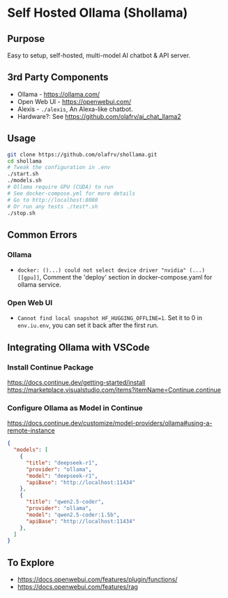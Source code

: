 # Self Hosted Ollama (Shollama)

## Purpose

Easy to setup, self-hosted, multi-model AI chatbot & API server.

## 3rd Party Components

* Ollama - https://ollama.com/
* Open Web UI - https://openwebui.com/
* Alexis - `./alexis`, An Alexa-like chatbot.
* Hardware?: See https://github.com/olafrv/ai_chat_llama2

## Usage

```bash	
git clone https://github.com/olafrv/shollama.git
cd shollama
# Tweak the configuration in .env
./start.sh
./models.sh
# Ollama require GPU (CUDA) to run
# See docker-compose.yml for more details
# Go to http://localhost:8080
# Or run any tests ./test*.sh
./stop.sh
```

## Common Errors

### Ollama

* `docker: ()...) could not select device driver "nvidia" (...) [[gpu]]`,
  Comment the 'deploy' section in docker-compose.yaml for ollama service.

### Open Web UI

* `Cannot find local snapshot HF_HUGGING_OFFLINE=1`. Set it to 0 in `env.iu.env`,
  you can set it back after the first run.

## Integrating Ollama with VSCode

### Install Continue Package

https://docs.continue.dev/getting-started/install
https://marketplace.visualstudio.com/items?itemName=Continue.continue

### Configure Ollama as Model in Continue

https://docs.continue.dev/customize/model-providers/ollama#using-a-remote-instance

```json
{
  "models": [
    {
      "title": "deepseek-r1",
      "provider": "ollama",
      "model": "deepseek-r1",
      "apiBase": "http://localhost:11434"
    },
    {
      "title": "qwen2.5-coder",
      "provider": "ollama",
      "model": "qwen2.5-coder:1.5b",
      "apiBase": "http://localhost:11434"
    },
  ]
}
```

## To Explore

* https://docs.openwebui.com/features/plugin/functions/
* https://docs.openwebui.com/features/rag
